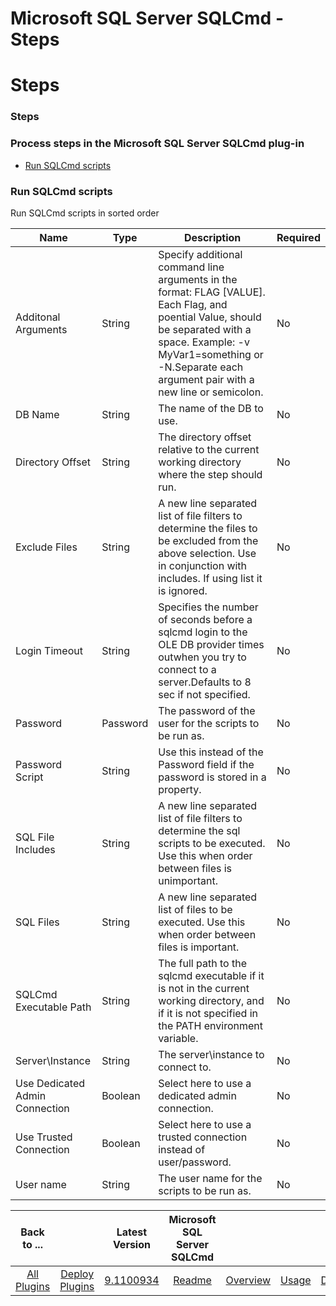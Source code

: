 
Microsoft SQL Server SQLCmd - Steps
===================================

# Steps


### Steps




### Process steps in the Microsoft SQL Server SQLCmd plug-in

* [Run SQLCmd scripts](#run_sqlcmd_scripts)


### Run SQLCmd scripts

Run SQLCmd scripts in sorted order


| Name | Type | Description                                                                                                          | Required |
| ---- | ---- | -------------------------------------------------------------------------------------------------------------------- | -------- |
| Additonal Arguments | String | Specify additional command line arguments in the format: FLAG [VALUE]. Each Flag, and poential Value, should be separated with a space. Example: -v MyVar1=something or -N.Separate each argument pair with a new line or semicolon. | No |
| DB Name | String | The name of the DB to use. | No |
| Directory Offset | String | The directory offset relative to the current working directory where the step should run. | No |
| Exclude Files | String | A new line separated list of file filters to determine the files to be excluded from the above selection. Use in conjunction with includes. If using list it is ignored. | No |
| Login Timeout | String | Specifies the number of seconds before a sqlcmd login to the OLE DB provider times outwhen you try to connect to a server.Defaults to 8 sec if not specified. | No |
| Password | Password | The password of the user for the scripts to be run as. | No |
| Password Script | String | Use this instead of the Password field if the password is stored in a property. | No |
| SQL File Includes | String | A new line separated list of file filters to determine the sql scripts to be executed. Use this when order between files is unimportant. | No |
| SQL Files | String | A new line separated list of files to be executed. Use this when order between files is important. | No |
| SQLCmd Executable Path | String | The full path to the sqlcmd executable if it is not in the current working directory, and if it is not specified in the PATH environment variable. | No |
| Server\Instance | String | The server\instance to connect to. | No |
| Use Dedicated Admin Connection | Boolean | Select here to use a dedicated admin connection. | No |
| Use Trusted Connection | Boolean | Select here to use a trusted connection instead of user/password. | No |
| User name | String | The user name for the scripts to be run as. | No |



|Back to ...||Latest Version|Microsoft SQL Server SQLCmd ||||
| :---: | :---: | :---: | :---: | :---: | :---: | :---: |
|[All Plugins](../../index.md)|[Deploy Plugins](../README.md)|[9.1100934](https://raw.githubusercontent.com/UrbanCode/IBM-UCD-PLUGINS/main/files/SQLCmd/SQLCmd-9.1100934.zip)|[Readme](README.md)|[Overview](overview.md)|[Usage](usage.md)|[Downloads](downloads.md)|
